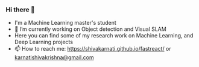 ### Hi there 👋

<!--
**shivakarnati/shivakarnati** is a ✨ _special_ ✨ repository because its `README.md` (this file) appears on your GitHub profile.

-->
- I'm a Machine Learning master's student
- 🔭 I’m currently working on Object detection and Visual SLAM
- Here you can find some of my research work on Machine Learning, and Deep Learning projects
- 📫 How to reach me: https://shivakarnati.github.io/fastreact/ or karnatishivakrishna@gmail.com
  

